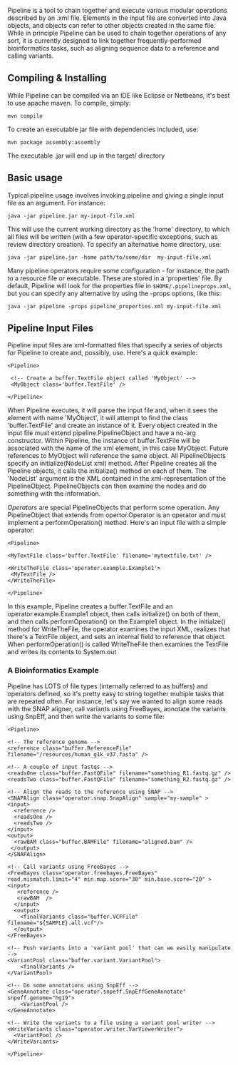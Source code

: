 Pipeline is a tool to chain together and execute various modular operations described by an .xml file. Elements in the input file are converted into Java objects, and objects can refer to other objects created in the same file. While in principle Pipeline can be used to chain together operations of any sort, it is currently designed to link together frequently-performed bioinformatics tasks, such as aligning sequence data to a reference and calling variants. 

Compiling & Installing
----------------------

While Pipeline can be compiled via an IDE like Eclipse or Netbeans, it's best to use apache maven. To compile, simply:

    mvn compile
  
To create an executable jar file with dependencies included, use:

    mvn package assembly:assembly
  
The executable .jar will end up in the target/ directory


Basic usage
-----------

Typical pipeline usage involves invoking pipeline and giving a single input file as an argument. For instance:

    java -jar pipeline.jar my-input-file.xml
    
This will use the current working directory as the 'home' directory, to which all files will be written (with a few operator-specific exceptions, such as review directory creation). To specify an alternative home directory, use:

    java -jar pipeline.jar -home path/to/some/dir  my-input-file.xml
    
Many pipeline operators require some configuration - for instance, the path to a resource file or executable. These are stored in a 'properties' file. By default, Pipeline will look for the properties file in `$HOME/.pipelineprops.xml`, but you can specify any alternative by using the -props options, like this:

    java -jar pipeline -props pipeline_properties.xml my-input-file.xml
  
    

Pipeline Input Files
--------------------

Pipeline input files are xml-formatted files that specify a series of objects for Pipeline to create and, possibly, use. Here's a quick example:
    
    <Pipeline>
    
     <!-- Create a buffer.TextFile object called 'MyObject' -->
     <MyObject class='buffer.TextFile' />
     
    </Pipeline>
  
  When Pipeline executes, it will parse the input file and, when it sees the element with name 'MyObject', it will attempt to find the class 'buffer.TextFile' and create an instance of it. Every object created in the input file *must* extend pipeline.PipelineObject and have a no-arg constructor. Within Pipeline, the instance of buffer.TextFile will be associated with the name of the xml element, in this case MyObject. Future references to MyObject will reference the same object. 
  All PipelineObjects specify an initialize(NodeList xml) method. After Pipeline creates all the Pipeline objects, it calls the initialize() method on each of them. The 'NodeList' argument is the XML contained in the xml-representation of the PipelineObject. PipelineObjects can then examine the nodes and do something with the information. 
  
   *Operators* are special PipelineObjects that perform some operation. Any PipelineObject that extends from opertor.Operator is an operator and must implement a performOperation() method. Here's an input file with a simple operator:
   
    <Pipeline>
    
    <MyTextFile class='buffer.TextFile' filename='mytextfile.txt' />
    
    <WriteTheFile class='operator.example.Example1'>
     <MyTextFile />
    </WriteTheFile>
    
    </Pipeline>
  
  In this example, Pipeline creates a buffer.TextFile and an operator.example.Example1 object, then calls initialize() on both of them, and then calls performOperation() on the Example1 object. In the initialze() method for WriteTheFile, the operator examines the input XML, realizes that there's a TextFile object, and sets an internal field to reference that object. When performOperation() is called WriteTheFile then examines the TextFile and writes its contents to System.out
  
  
### A Bioinformatics Example
  
  Pipeline has LOTS of file types (internally referred to as buffers) and operators defined, so it's pretty easy to string together multiple tasks that are repeated often. For instance, let's say we wanted to align some reads with the SNAP aligner, call variants using FreeBayes, annotate the variants using SnpEff, and then write the variants to some file:
  
    <Pipeline>
    
    <!-- The reference genome -->
    <reference class="buffer.ReferenceFile" filename="/resources/human_g1k_v37.fasta" />
    
    <!-- A couple of input fastqs -->
    <readsOne class="buffer.FastQFile" filename="something_R1.fastq.gz" />
    <readsTwo class="buffer.FastQFile" filename="something_R2.fastq.gz" />

    <!-- Align the reads to the reference using SNAP -->
    <SNAPAlign class="operator.snap.SnapAlign" sample="my-sample" >
    <input>
      <reference />
      <readsOne />
      <readsTwo />
    </input>
    <output>
      <rawBAM class="buffer.BAMFile" filename="aligned.bam" />
     </output>
    </SNAPAlign>

    <!-- Call variants using FreeBayes -->
    <FreeBayes class="operator.freebayes.FreeBayes" read.mismatch.limit="4" min.map.score="30" min.base.score="20" >
    <input>
       <reference />
       <rawBAM  />
      </input>
      <output>
        <finalVariants class="buffer.VCFFile" filename="${SAMPLE}.all.vcf"/>
      </output>
    </FreeBayes>

    <!-- Push variants into a 'variant pool' that can we easily manipulate -->
    <VariantPool class="buffer.variant.VariantPool">
        <finalVariants />
    </VariantPool>

    <!-- Do some annotations using SnpEff -->
    <GeneAnnotate class="operator.snpeff.SnpEffGeneAnnotate" snpeff.genome="hg19">
        <VariantPool />
    </GeneAnnotate>
    
    <!-- Write the variants to a file using a variant pool writer -->
    <WriteVariants class="operator.writer.VarViewerWriter">
      <VariantPool />
    </WriteVariants>
    
    </Pipeline>
    

